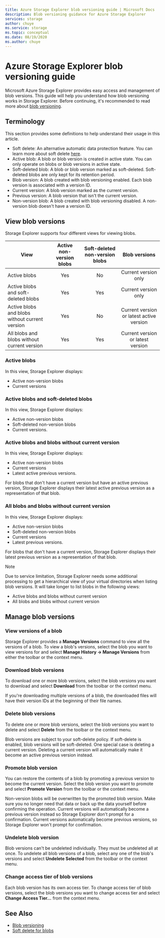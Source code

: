 ```yaml
---
title: Azure Storage Explorer blob versioning guide | Microsoft Docs
description: Blob versioning guidance for Azure Storage Explorer
services: storage
author: chuye
ms.service: storage
ms.topic: conceptual
ms.date: 08/19/2020
ms.author: chuye
---
```


# Azure Storage Explorer blob versioning guide

Microsoft Azure Storage Explorer provides easy access and management of blob versions. This guide will help you understand how blob versioning works in Storage Explorer. Before continuing, it's recommended to read more about [blob versioning](https://docs.microsoft.com/azure/storage/blobs/versioning-overview).

## Terminology

This section provides some definitions to help understand their usage in this article.

- Soft delete: An alternative automatic data protection feature. You can learn more about soft delete [here](https://docs.microsoft.com/azure/storage/blobs/soft-delete-blob-overview).
- Active blob: A blob or blob version is created in active state. You can only operate on blobs or blob versions in active state.
- Soft-deleted blob: A blob or blob version marked as soft-deleted. Soft-deleted blobs are only kept for its retention period.
- Blob version: A blob created with blob versioning enabled. Each blob version is associated with a version ID.
- Current version: A blob version marked as the current version.
- Previous version: A blob version that isn't the current version.
- Non-version blob: A blob created with blob versioning disabled. A non-version blob doesn't have a version ID.

## View blob versions

Storage Explorer supports four different views for viewing blobs.

| View | Active non-version blobs | Soft-deleted non-version blobs | Blob versions |
| ---- | :----------: | :-----------: | :------------------: |
| Active blobs | Yes | No | Current version only |
| Active blobs and soft-deleted blobs | Yes | Yes | Current version only |
| Active blobs and blobs without current version | Yes | No | Current version or latest active version |
| All blobs and blobs without current version | Yes | Yes | Current version or latest version |

### Active blobs

In this view, Storage Explorer displays:

- Active non-version blobs
- Current versions

### Active blobs and soft-deleted blobs

In this view, Storage Explorer displays:

- Active non-version blobs
- Soft-deleted non-version blobs
- Current versions.

### Active blobs and blobs without current version

In this view, Storage Explorer displays:

- Active non-version blobs
- Current versions
- Latest active previous versions. 

For blobs that don't have a current version but have an active previous version, Storage Explorer displays their latest active previous version as a representation of that blob.

### All blobs and blobs without current version

In this view, Storage Explorer displays:

- Active non-version blobs
- Soft-deleted non-version blobs
- Current versions
- Latest previous versions. 

For blobs that don't have a current version, Storage Explorer displays their latest previous version as a representation of that blob.

> [!Note]
> Due to service limitation, Storage Explorer needs some additional processing to get a hierarchical view of your virtual directories when listing blob versions. It will take longer to list blobs in the following views:
> 
> - Active blobs and blobs without current version
> - All blobs and blobs without current version

## Manage blob versions

### View versions of a blob

Storage Explorer provides a **Manage Versions** command to view all the versions of a blob. To view a blob's versions, select the blob you want to view versions for and select **Manage History &rarr; Manage Versions** from either the toolbar or the context menu.

### Download blob versions

To download one or more blob versions, select the blob versions you want to download and select **Download** from the toolbar or the context menu.

If you're downloading multiple versions of a blob, the downloaded files will have their version IDs at the beginning of their file names.

### Delete blob versions

To delete one or more blob versions, select the blob versions you want to delete and select **Delete** from the toolbar or the context menu.

Blob versions are subject to your soft-delete policy. If soft-delete is enabled, blob versions will be soft-deleted. One special case is deleting a current version. Deleting a current version will automatically make it become an active previous version instead.

### Promote blob version

You can restore the contents of a blob by promoting a previous version to become the current version. Select the blob version you want to promote and select **Promote Version** from the toolbar or the context menu.

Non-version blobs will be overwritten by the promoted blob version. Make sure you no longer need that data or back up the data yourself before confirming the operation. Current versions will automatically become a previous version instead so Storage Explorer don't prompt for a confirmation. Current versions automatically become previous versions, so Storage Explorer won't prompt for confirmation.

### Undelete blob version

Blob versions can't be undeleted individually. They must be undeleted all at once. To undelete all blob versions of a blob, select any one of the blob's versions and select **Undelete Selected** from the toolbar or the context menu.

### Change access tier of blob versions

Each blob version has its own access tier. To change access tier of blob versions, select the blob versions you want to change access tier and select **Change Access Tier...** from the context menu.

## See Also

* [Blob versioning](https://docs.microsoft.com/azure/storage/blobs/versioning-overview)
* [Soft delete for blobs](https://docs.microsoft.com/azure/storage/blobs/soft-delete-blob-overview)
